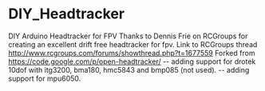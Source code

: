 # DIY_Headtracker
DIY Arduino Headtracker for FPV
Thanks to Dennis Frie on RCGroups for creating an excellent drift free headtracker for fpv.
Link to RCGroups thread http://www.rcgroups.com/forums/showthread.php?t=1677559
Forked from https://code.google.com/p/open-headtracker/
-- adding support for drotek 10dof with itg3200, bma180, hmc5843 and bmp085 (not used).
-- adding support for mpu6050.

